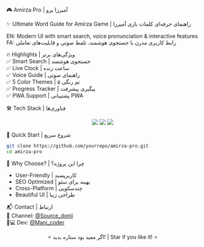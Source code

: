  🎮 Amirza Pro | آمیرزا پرو  

✨ Ultimate Word Guide for Amirza Game | راهنمای حرفه‌ای کلمات بازی آمیرزا

EN: Modern UI with smart search, voice pronunciation & interactive features  
FA: رابط کاربری مدرن با جستجوی هوشمند، تلفظ صوتی و قابلیت‌های تعاملی  

🔥 Highlights | ویژگی‌های برتر  
✅ Smart Search | جستجوی هوشمند  
✅ Live Clock | ساعت زنده  
✅ Voice Guide | راهنمای صوتی  
✅ 5 Color Themes | ۵ تم رنگی  
✅ Progress Tracker | پیگیری پیشرفت  
✅ PWA Support | پشتیبانی PWA  

🛠️ Tech Stack | فناوری‌ها  
<div align="center">
  <img src="https://img.shields.io/badge/HTML5-E34F26?style=for-the-badge&logo=html5&logoColor=white">
  <img src="https://img.shields.io/badge/CSS3-1572B6?style=for-the-badge&logo=css3&logoColor=white">
  <img src="https://img.shields.io/badge/JavaScript-F7DF1E?style=for-the-badge&logo=javascript&logoColor=black">
</div>

🚀 Quick Start | شروع سریع  
```bash
git clone https://github.com/yourrepo/amirza-pro.git
cd amirza-pro
```

🌟 Why Choose? | چرا این پروژه؟  
- User-Friendly | کاربرپسند  
- SEO Optimized | بهینه برای سئو  
- Cross-Platform | چندسکویی  
- Beautiful UI | طراحی زیبا  

📬 Contact | ارتباط  
📢 Channel: [@Source_donii](https://t.me/Source_donii)  
👨💻 Dev: [@Mani_coder](https://t.me/Mani_coder)  

<div align="center">
  ⭐️ اگر مفید بود ستاره بدید! | Star if you like it! ⭐️
</div>
